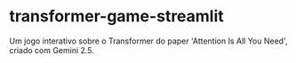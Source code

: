 # transformer-game-streamlit
Um jogo interativo sobre o Transformer do paper 'Attention Is All You Need', criado com Gemini 2.5.
